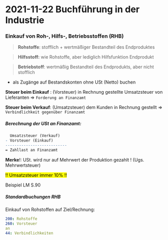 # 2021-11-22 Buchführung in der Industrie



### Einkauf von Roh-, Hilfs-, Betriebsstoffen (RHB)

> **Rohstoffe**: stofflich + wertmäßiger Bestandteil des Endproduktes

> **Hilfsstoff:** wie Rohstoffe, aber lediglich Hilfsfunktion Endprodukt

> **Betriebstoff**: wertmäßig Bestandteil des Endprodukts, aber nicht stofflich

- als Zugänge auf Bestandskonten ohne USt (Netto) buchen

**Steuer beim Einkauf** : (Vorsteuer) in Rechnung gestellte Umsatzsteuer von Lieferanten => `Forderung an Finanzamt`

**Steuer beim Verkauf**: (Umsatzsteuer) dem Kunden in Rechnung gestellt => `Verbindlichkeit gegenüber Finanzamt` 



##### Berechnung der USt an Finanzamt:

```mathematica
  Umsatzsteuer (Verkauf)
- Vorsteuer (Einkauf)
---------------------------
= Zahllast an Finanzamt
```

**Merke**!: USt. wird nur auf Mehrwert der Produktion gezahlt ! (Ugs. Mehrwertsteuer)

<mark>!! Umsatzsteuer immer 10% !!</mark>

Beispiel LM S.90

##### Standardbuchungen RHB

Einkauf von Rohstoffen auf Ziel/Rechnung:

```yaml
200: Rohstoffe
260: Vorsteuer
an
44: Verbindlichkeiten
```

